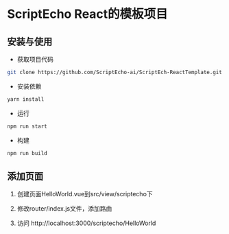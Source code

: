 ScriptEcho React的模板项目
===============

## 安装与使用

- 获取项目代码

```bash
git clone https://github.com/ScriptEcho-ai/ScriptEch-ReactTemplate.git
```

- 安装依赖

```bash
yarn install

```

- 运行

```bash
npm run start
```


- 构建

```bash
npm run build
```


## 添加页面

1. 创建页面HelloWorld.vue到src/view/scriptecho下

2. 修改router/index.js文件，添加路由

3. 访问 http://localhost:3000/scriptecho/HelloWorld
